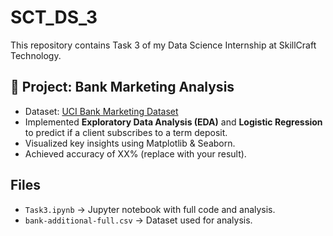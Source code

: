# SCT_DS_3

This repository contains Task 3 of my Data Science Internship at SkillCraft Technology.

## 📌 Project: Bank Marketing Analysis
- Dataset: [UCI Bank Marketing Dataset](https://archive.ics.uci.edu/dataset/222/bank+marketing)
- Implemented **Exploratory Data Analysis (EDA)** and **Logistic Regression** to predict if a client subscribes to a term deposit.
- Visualized key insights using Matplotlib & Seaborn.
- Achieved accuracy of XX% (replace with your result).

## Files
- `Task3.ipynb` → Jupyter notebook with full code and analysis.
- `bank-additional-full.csv` → Dataset used for analysis.
